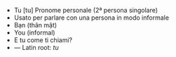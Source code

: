- Tu	[tu]	Pronome personale (2ª persona singolare)  
- Usato per parlare con una persona in modo informale
- Bạn (thân mật)
- You (informal)
- E tu come ti chiami?
- —	Latin root: *tu*